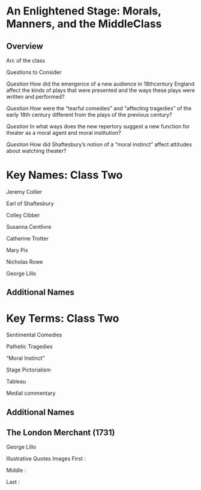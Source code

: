 # An Enlightened Stage: Morals, Manners, and the MiddleClass

## Overview

Arc of the class

Questions to Consider

_Question_
How did the emergence of a new audience in 18thcentury England affect the kinds of plays that were presented and the ways these plays were written and performed?

_Question_
How were the “tearful comedies” and “affecting tragedies” of the early 18th century different from the plays of the previous century?

_Question_
In what ways does the new repertory suggest a new function for theater as a moral agent and moral institution?

_Question_
How did Shaftesbury’s notion of a “moral instinct” affect attitudes about watching theater?
# Key Names: Class Two

Jeremy Collier

Earl of Shaftesbury

Colley Cibber

Susanna Centlivre

Catherine Trotter

Mary Pix

Nicholas Rowe

George Lillo



## Additional Names
###

###


# Key Terms: Class Two
Sentimental Comedies

Pathetic Tragedies

“Moral Instinct”

Stage Pictorialism

Tableau

Medial commentary



## Additional Names
###



## The London Merchant (1731)
George Lillo

Illustrative Quotes
Images
First
:

Middle
:

Last
:
